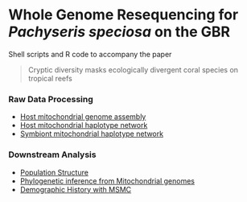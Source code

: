 # Whole Genome Resequencing for *Pachyseris speciosa* on the GBR

Shell scripts and R code to accompany the paper

> Cryptic diversity masks ecologically divergent coral species on tropical reefs


### Raw Data Processing

- [Host mitochondrial genome assembly](hpc/mitobim/README.md)
- [Host mitochondrial haplotype network](hpc/mito_mapping/README.md)
- [Symbiont mitochondrial haplotype network](hpc/symbiodinium/README.md)

### Downstream Analysis

- [Population Structure](01_population_structure.md)
- [Phylogenetic inference from Mitochondrial genomes](02_mitogenomes.md)
- [Demographic History with MSMC](03_msmc.md)